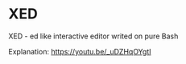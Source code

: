 # XED
XED - ed like interactive editor writed on pure Bash

Explanation:
https://youtu.be/_uDZHqOYgtI
